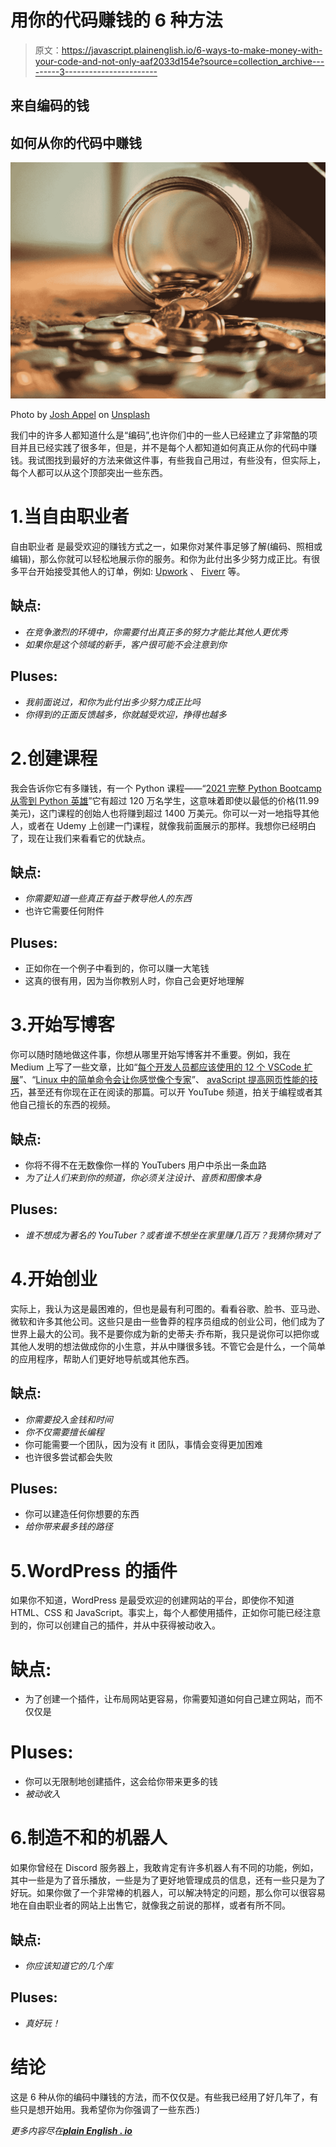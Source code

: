 # 用你的代码赚钱的 6 种方法

> 原文：<https://javascript.plainenglish.io/6-ways-to-make-money-with-your-code-and-not-only-aaf2033d154e?source=collection_archive---------3----------------------->

## 来自编码的钱

## 如何从你的代码中赚钱

![](img/3f69db8d615143a200ac5ab907b3c617.png)

Photo by [Josh Appel](https://unsplash.com/@joshappel?utm_source=unsplash&utm_medium=referral&utm_content=creditCopyText) on [Unsplash](https://unsplash.com/s/photos/money?utm_source=unsplash&utm_medium=referral&utm_content=creditCopyText)

我们中的许多人都知道什么是“编码”,也许你们中的一些人已经建立了非常酷的项目并且已经实践了很多年，但是，并不是每个人都知道如何真正从你的代码中赚钱。我试图找到最好的方法来做这件事，有些我自己用过，有些没有，但实际上，每个人都可以从这个顶部突出一些东西。

# 1.当自由职业者

自由职业者 是最受欢迎的赚钱方式之一，如果你对某件事足够了解(编码、照相或编辑)，那么你就可以轻松地展示你的服务。和你为此付出多少努力成正比。有很多平台开始接受其他人的订单，例如: [Upwork](https://www.upwork.com/) 、 [Fiverr](https://www.fiverr.com/) 等。

## 缺点:

*   *在竞争激烈的环境中，你需要付出真正多的努力才能比其他人更优秀*
*   *如果你是这个领域的新手，客户很可能不会注意到你*

## Pluses:

*   *我前面说过，和你为此付出多少努力成正比吗*
*   *你得到的正面反馈越多，你就越受欢迎，挣得也越多*

# 2.创建课程

我会告诉你它有多赚钱，有一个 Python 课程——“[2021 完整 Python Bootcamp 从零到 Python 英雄](https://www.udemy.com/course/complete-python-bootcamp/)”它有超过 120 万名学生，这意味着即使以最低的价格(11.99 美元)，这门课程的创始人也将赚到超过 1400 万美元。你可以一对一地指导其他人，或者在 Udemy 上创建一门课程，就像我前面展示的那样。我想你已经明白了，现在让我们来看看它的优缺点。

## 缺点:

*   *你需要知道一些真正有益于教导他人的东西*
*   也许它需要任何附件

## Pluses:

*   正如你在一个例子中看到的，你可以赚一大笔钱
*   这真的很有用，因为当你教别人时，你自己会更好地理解

# 3.开始写博客

你可以随时随地做这件事，你想从哪里开始写博客并不重要。例如，我在 Medium 上写了一些文章，比如“[每个开发人员都应该使用的 12 个 VSCode 扩展](/vscode-extensions-that-every-developer-should-use-aeece40beb21)”、“[Linux 中的简单命令会让你感觉像个专家](/simple-commands-in-linux-that-will-make-you-feel-like-a-pro-1407ed928e6c)”、 [avaScript 提高网页性能的技巧](/javascript-tips-to-improve-your-webpage-performance-43eb2fe77ba6)，甚至还有你现在正在阅读的那篇。可以开 YouTube 频道，拍关于编程或者其他自己擅长的东西的视频。

## 缺点:

*   你将不得不在无数像你一样的 YouTubers 用户中杀出一条血路
*   *为了让人们来到你的频道，你必须关注设计、音质和图像本身*

## Pluses:

*   *谁不想成为著名的 YouTuber？或者谁不想坐在家里赚几百万？我猜你猜对了*

# 4.开始创业

实际上，我认为这是最困难的，但也是最有利可图的。看看谷歌、脸书、亚马逊、微软和许多其他公司。这些只是由一些鲁莽的程序员组成的创业公司，他们成为了世界上最大的公司。我不是要你成为新的史蒂夫·乔布斯，我只是说你可以把你或其他人发明的想法做成你的小生意，并从中赚很多钱。不管它会是什么，一个简单的应用程序，帮助人们更好地导航或其他东西。

## 缺点:

*   *你需要投入金钱和时间*
*   *你不仅需要擅长编程*
*   你可能需要一个团队，因为没有 it 团队，事情会变得更加困难
*   也许很多尝试都会失败

## Pluses:

*   你可以建造任何你想要的东西
*   *给你带来最多钱的路径*

# 5.WordPress 的插件

如果你不知道，WordPress 是最受欢迎的创建网站的平台，即使你不知道 HTML、CSS 和 JavaScript。事实上，每个人都使用插件，正如你可能已经注意到的，你可以创建自己的插件，并从中获得被动收入。

# 缺点:

*   为了创建一个插件，让布局网站更容易，你需要知道如何自己建立网站，而不仅仅是

# Pluses:

*   你可以无限制地创建插件，这会给你带来更多的钱
*   *被动收入*

# 6.制造不和的机器人

如果你曾经在 Discord 服务器上，我敢肯定有许多机器人有不同的功能，例如，其中一些是为了音乐播放，一些是为了更好地管理成员的信息，还有一些只是为了好玩。如果你做了一个非常棒的机器人，可以解决特定的问题，那么你可以很容易地在自由职业者的网站上出售它，就像我之前说的那样，或者有所不同。

## 缺点:

*   *你应该知道它的几个库*

## Pluses:

*   *真好玩！*

# 结论

这是 6 种从你的编码中赚钱的方法，而不仅仅是。有些我已经用了好几年了，有些只是想开始用。我希望你为你强调了一些东西:)

*更多内容尽在*[***plain English . io***](https://plainenglish.io/)
